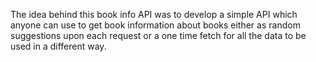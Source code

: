 The idea behind this book info API was to develop a simple API which anyone can use to get book information about books either as random suggestions upon each request or a one time fetch for all the data to be used in a different way.
